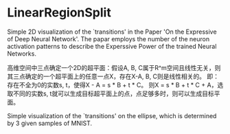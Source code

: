 # LinearRegionSplit
Simple 2D visualization of the `transitions' in the Paper 'On the Expressive of Deep Neural Network'.
The papar employs the number of the neuron activation patterns to describe the Experssive Power of the trained Neural Networks.

高维空间中三点确定一个2D的超平面：假设A, B, C属于R^m空间且线性无关，则其三点确定的一个超平面上的任意一点X，存在X-A, B, C则是线性相关的。
即：存在不全为0的实数s, t，使得X - A = s * B + t * C。
则X = s * B + t * C + A，选取不同的实数s, t就可以生成目标超平面上的点，点足够多时，则可以生成目标平面。

Simple visualization of the `transitions' on the ellipse, which is determined by 3 given samples of MNIST.
